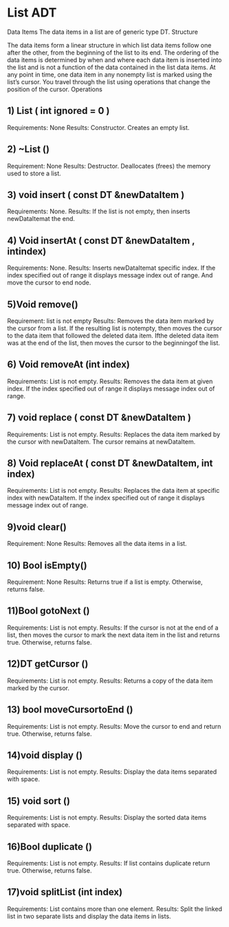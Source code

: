 # List ADT

Data Items
The data items in a list are of generic type DT.
Structure

The data items form a linear structure in which list data items follow one after the other, from the
beginning of the list to its end. The ordering of the data items is determined by when and where
each data item is inserted into the list and is not a function of the data contained in the list data
items. At any point in time, one data item in any nonempty list is marked using the list’s cursor.
You travel through the list using operations that change the position of the cursor.
Operations

## 1) List ( int ignored = 0 )
Requirements:
None
Results:
Constructor. Creates an empty list.

## 2) ~List ()
Requirement: None
Results:
Destructor. Deallocates (frees) the memory used to store a list.

## 3) void insert ( const DT &newDataItem )
Requirements:
None.
Results:
If the list is not empty, then inserts newDataItemat the end.

## 4) Void insertAt ( const DT &newDataItem , intindex)
Requirements:
None.
Results:
Inserts newDataItemat specific index. If the index specified out of range it displays message
index out of range. And move the cursor to end node.

## 5)Void remove()
Requirement: list is not empty
Results:
Removes the data item marked by the cursor from a list. If the resulting list is notempty, then
moves the cursor to the data item that followed the deleted data item. Ifthe deleted data item was
at the end of the list, then moves the cursor to the beginningof the list.

## 6) Void removeAt (int index)
Requirements:
List is not empty.
Results:
Removes the data item at given index. If the index specified out of range it displays message
index out of range.

## 7) void replace ( const DT &newDataItem )
Requirements:
List is not empty.
Results:
Replaces the data item marked by the cursor with newDataItem. The cursor remains at
newDataItem.

## 8) Void replaceAt ( const DT &newDataItem, int index)
Requirements:
List is not empty.
Results:
Replaces the data item at specific index with newDataItem. If the index specified out of range it
displays message index out of range.

## 9)void clear()
Requirement: None
Results:
Removes all the data items in a list.

## 10) Bool isEmpty()
Requirement: None
Results:
Returns true if a list is empty. Otherwise, returns false.

## 11)Bool gotoNext ()
Requirements: List is not empty.
Results:
If the cursor is not at the end of a list, then moves the cursor to mark the next data item in the list and returns true. Otherwise, returns false.

## 12)DT getCursor () 
Requirements: List is not empty.
Results:
Returns a copy of the data item marked by the cursor.

## 13) bool moveCursortoEnd ()
Requirements:
List is not empty.
Results:
Move the cursor to end and return true. Otherwise, returns false.

## 14)void display () 
Requirements: List is not empty.
Results:
Display the data items separated with space.

## 15) void sort () 
Requirements: List is not empty.
Results:
Display the sorted data items separated with space.

## 16)Bool duplicate () 
Requirements: List is not empty.
Results:
If list contains duplicate return true. Otherwise, returns false.

## 17)void splitList (int index)
Requirements:
List contains more than one element.
Results:
Split the linked list in two separate lists and display the data items in lists.
